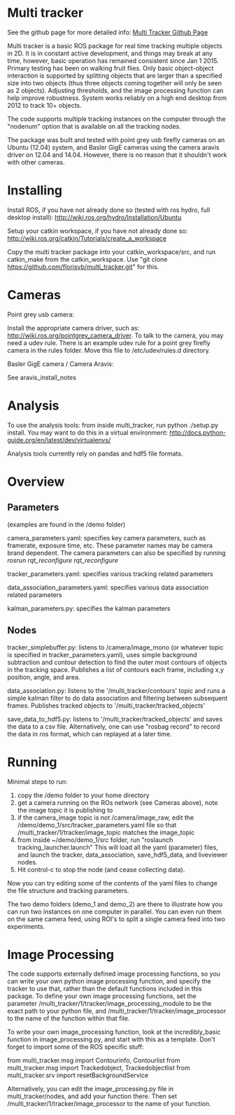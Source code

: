 Multi tracker
============

See the github page for more detailed info: <a href="http://florisvb.github.io/multi_tracker/">Multi Tracker Github Page</a>

Multi tracker is a basic ROS package for real time tracking multiple objects in 2D. It is in constant active development, and things may break at any time, however, basic operation has remained consistent since Jan 1 2015. Primary testing has been on walking fruit flies. Only basic object-object interaction is supported by splitting objects that are larger than a specified size into two objects (thus three objects coming together will only be seen as 2 objects). Adjusting thresholds, and the image processing function can help improve robustness. System works reliably on a high end desktop from 2012 to track 10+ objects. 

The code supports multiple tracking instances on the computer through the "nodenum" option that is available on all the tracking nodes.

The package was built and tested with point grey usb firefly cameras on an Ubuntu (12.04) system, and Basler GigE cameras using the camera aravis driver on 12.04 and 14.04. However, there is no reason that it shouldn't work with other cameras.

Installing
============

Install ROS, if you have not already done so (tested with ros hydro, full desktop install): http://wiki.ros.org/hydro/Installation/Ubuntu

Setup your catkin workspace, if you have not already done so: http://wiki.ros.org/catkin/Tutorials/create_a_workspace

Copy the multi tracker package into your catkin_workspace/src, and run catkin_make from the catkin_workspace. Use "git clone https://github.com/florisvb/multi_tracker.git" for this. 

Cameras
============

Point grey usb camera:

Install the appropriate camera driver, such as: http://wiki.ros.org/pointgrey_camera_driver. To talk to the camera, you may need a udev rule. There is an example udev rule for a point grey firefly camera in the rules folder. Move this file to /etc/udev/rules.d directory.

Basler GigE camera / Camera Aravis:

See aravis_install_notes

Analysis
============

To use the analysis tools: from inside multi_tracker, run python ./setup.py install. You may want to do this in a virtual environment: http://docs.python-guide.org/en/latest/dev/virtualenvs/

Analysis tools currently rely on pandas and hdf5 file formats.

Overview
============

Parameters
------------

(examples are found in the /demo folder)

camera_parameters.yaml: specifies key camera parameters, such as framerate, exposure time, etc. These parameter names may be camera brand dependent. The camera parameters can also be specified by running *rosrun rqt_reconfigure rqt_reconfigure* 

tracker_parameters.yaml: specifies various tracking related parameters

data_association_parameters.yaml: specifies various data association related parameters

kalman_parameters.py: specifies the kalman parameters

Nodes
------------

tracker_simplebuffer.py: listens to /camera/image_mono (or whatever topic is specified in tracker_parameters.yaml), uses simple background subtraction and contour detection to find the outer most contours of objects in the tracking space. Publishes a list of contours each frame, including x,y position, angle, and area. 

data_association.py: listens to the '/multi_tracker/contours' topic and runs a simple kalman filter to do data association and filtering between subsequent frames. Publishes tracked objects to '/multi_tracker/tracked_objects' 

save_data_to_hdf5.py: listens to '/multi_tracker/tracked_objects' and saves the data to a csv file. Alternatively, one can use "rosbag record" to record the data in ros format, which can replayed at a later time.


Running
============

Minimal steps to run:

1. copy the /demo folder to your home directory
2. get a camera running on the ROs network (see Cameras above), note the image topic it is publishing to
3. if the camera_image topic is not /camera/image_raw, edit the /demo/demo_1/src/tracker_parameters.yaml file so that /multi_tracker/1/tracker/image_topic matches the image_topic
2. from inside ~/demo/demo_1/src folder, run "roslaunch tracking_launcher.launch"
   This will load all the yaml (parameter) files, and launch the tracker, data_association, save_hdf5_data, and liveviewer nodes.
3. Hit control-c to stop the node (and cease collecting data).

Now you can try editing some of the contents of the yaml files to change the file structure and tracking parameters.

The two demo folders (demo_1 and demo_2) are there to illustrate how you can run two instances on one computer in parallel. You can even run them on the same camera feed, using ROI's to split a single camera feed into two experiments.

Image Processing
============

The code supports externally defined image processing functions, so you can write your own python image processing function, and specify the tracker to use that, rather than the default functions included in this package. To define your own image processing functions, set the parameter /multi_tracker/1/tracker/image_processing_module to be the exact path to your python file, and /multi_tracker/1/tracker/image_processor to the name of the function within that file.

To write your own image_processing function, look at the incredibly_basic function in image_processing.py, and start with this as a template. Don't forget to import some of the ROS specific stuff:

from multi_tracker.msg import Contourinfo, Contourlist
from multi_tracker.msg import Trackedobject, Trackedobjectlist
from multi_tracker.srv import resetBackgroundService

Alternatively, you can edit the image_processing.py file in multi_tracker/nodes, and add your function there. Then set /multi_tracker/1/tracker/image_processor to the name of your function.





